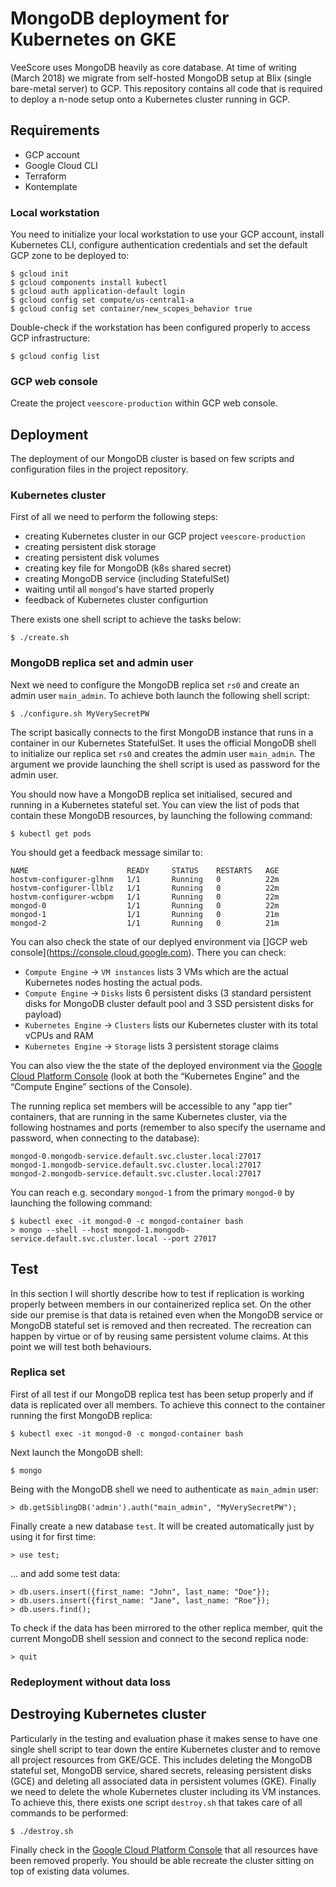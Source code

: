 # MongoDB deployment for Kubernetes on GKE

VeeScore uses MongoDB heavily as core database. At time of writing (March 2018) we migrate from self-hosted MongoDB setup at Blix (single bare-metal server) to GCP. This repository contains all code that is required to deploy a n-node setup onto a Kubernetes cluster running in GCP.

## Requirements

- GCP account 
- Google Cloud CLI
- Terraform
- Kontemplate

### Local workstation

You need to initialize your local workstation to use your GCP account, install Kubernetes CLI, configure authentication credentials and set the default GCP zone to be deployed to:

```
$ gcloud init
$ gcloud components install kubectl
$ gcloud auth application-default login
$ gcloud config set compute/us-central1-a
$ gcloud config set container/new_scopes_behavior true
```

Double-check if the workstation has been configured properly to access GCP infrastructure:

```
$ gcloud config list

```

### GCP web console

Create the project `veescore-production` within GCP web console.

## Deployment

The deployment of our MongoDB cluster is based on few scripts and configuration files in the project repository.

### Kubernetes cluster

First of all we need to perform the following steps:

- creating Kubernetes cluster in our GCP project `veescore-production`
- creating persistent disk storage
- creating persistent disk volumes
- creating key file for MongoDB (k8s shared secret)
- creating MongoDB service (including StatefulSet)
- waiting until all `mongod`'s have started properly
- feedback of Kubernetes cluster configurtion

There exists one shell script to achieve the tasks below:

```
$ ./create.sh
```

### MongoDB replica set and admin user

Next we need to configure the MongoDB replica set `rs0` and create an admin user `main_admin`. To achieve both launch the following shell script:

```
$ ./configure.sh MyVerySecretPW
```

The script basically connects to the first MongoDB instance that runs in a container in our Kubernetes StatefulSet. It uses the official MongoDB shell to initialize our replica set `rs0` and creates the admin user `main_admin`. The argument we provide launching the shell script is used as password for the admin user.

You should now have a MongoDB replica set initialised, secured and running in a Kubernetes stateful set. You can view the list of pods that contain these MongoDB resources, by launching the following command:

```
$ kubectl get pods
```

You should get a feedback message similar to:

```
NAME                      READY     STATUS    RESTARTS   AGE
hostvm-configurer-glhnm   1/1       Running   0          22m
hostvm-configurer-llblz   1/1       Running   0          22m
hostvm-configurer-wcbpm   1/1       Running   0          22m
mongod-0                  1/1       Running   0          22m
mongod-1                  1/1       Running   0          21m
mongod-2                  1/1       Running   0          21m
```

You can also check the state of our deplyed environment via []GCP web console](https://console.cloud.google.com). There you can check:

- `Compute Engine` -> `VM instances` lists 3 VMs which are the actual Kubernetes nodes hosting the actual pods.
- `Compute Engine` -> `Disks` lists 6 persistent disks (3 standard persistent disks for MongoDB cluster default pool and 3 SSD persistent disks for payload)
- `Kubernetes Engine` -> `Clusters` lists our Kubernetes cluster with its total vCPUs and RAM
- `Kubernetes Engine` -> `Storage` lists 3 persistent storage claims

You can also view the the state of the deployed environment via the [Google Cloud Platform Console]() (look at both the “Kubernetes Engine” and the “Compute Engine” sections of the Console).

The running replica set members will be accessible to any "app tier" containers, that are running in the same Kubernetes cluster, via the following hostnames and ports (remember to also specify the username and password, when connecting to the database):

    mongod-0.mongodb-service.default.svc.cluster.local:27017
    mongod-1.mongodb-service.default.svc.cluster.local:27017
    mongod-2.mongodb-service.default.svc.cluster.local:27017

You can reach e.g. secondary `mongod-1` from the primary `mongod-0` by launching the following command:

```
$ kubectl exec -it mongod-0 -c mongod-container bash
> mongo --shell --host mongod-1.mongodb-service.default.svc.cluster.local --port 27017
```

## Test

In this section I will shortly describe how to test if replication is working properly between members in our containerized replica set. On the other side our premise is that data is retained even when the MongoDB service or MongoDB stateful set is removed and then recreated. The recreation can happen by virtue or of by reusing same persistent volume claims. At this point we will test both behaviours.

### Replica set

First of all test if our MongoDB replica test has been setup properly and if data is replicated over all members. To achieve this connect to the container running the first MongoDB replica:
```
$ kubectl exec -it mongod-0 -c mongod-container bash
```

Next launch the MongoDB shell:
 
```
$ mongo
```

Being with the MongoDB shell we need to authenticate as `main_admin` user:

```
> db.getSiblingDB('admin').auth("main_admin", "MyVerySecretPW");
``` 

Finally create a new database `test`. It will be created automatically just by using it for first time:

```
> use test;

```

... and add some test data:

```
> db.users.insert({first_name: "John", last_name: "Doe"});
> db.users.insert({first_name: "Jane", last_name: "Roe"});
> db.users.find();
```

To check if the data has been mirrored to the other replica member, quit the current MongoDB shell session and connect to the second replica node:

```
> quit
```


### Redeployment without data loss

## Destroying Kubernetes cluster

Particularly in the testing and evaluation phase it makes sense to have one single shell script to tear down the entire Kubernetes cluster and to remove all project resources from GKE/GCE. This includes deleting the MongoDB stateful set, MongoDB service, shared secrets, releasing persistent disks (GCE) and deleting all associated data in persistent volumes (GKE). Finally we need to delete the whole Kubernetes cluster including its VM instances. To achieve this, there exists one script `destroy.sh` that takes care of all commands to be performed:

```
$ ./destroy.sh
```

Finally check in the [Google Cloud Platform Console](https://console.cloud.google.com) that all resources have been removed properly. You should be able recreate the cluster sitting on top of existing data volumes.

